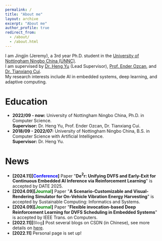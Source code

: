 ```yaml
---
permalink: /
title: "About me"
layout: archive
excerpt: "About me"
author_profile: true
redirect_from: 
  - /about/
  - /about.html
---
```


I am Jingjin (Jeremy), a 3rd year Ph.D. student in the [University of Nottingham Ningbo China (UNNC)](https://www.nottingham.edu.cn/en/index.aspx). <br/>
I am supervised by [Dr. Heng Yu](https://research.nottingham.edu.cn/en/persons/heng-yu) (Lead Supervisor), [Prof. Ender Ozcan](https://people.cs.nott.ac.uk/pszeo/), and [Dr. Tianxiang Cui](https://research.nottingham.edu.cn/en/persons/tianxiang-cui). <br/>
My research interests include AI in embedded systems, deep learning, and adaptive computing. 

Education
======
* **2022/09 - now:** University of Nottingham Ningbo China, Ph.D. in Computer Science. <br/>
**Supervisor:** Dr. Heng Yu, Prof. Ender Ozcan, Dr. Tianxiang Cui.
* **2018/09 - 2022/07:** University of Nottingham Ningbo China, B.S. in Computer Science with Artificial Intelligence. <br/>
**Supervisor:** Dr. Heng Yu.

News
======
* **[2024.11][<font color=blue>Conference</font>]** Paper "**De$^2$r: Unifying DVFS and Early-Exit for Continuous Embedded AI Inference via Reinforcement Learning**" is accepted by DATE 2025.
* **[2024.09][<font color=green>Journal</font>]** Paper "**A Scenario-Customizable and Visual-Rendering Simulator for On-Vehicle Vibration Energy Harvesting**" is accepted by Sustainable Computing: Informatics and Systems.
* **[2024.09][<font color=green>Journal</font>]** Paper "**Flexible invocation-based Deep Reinforcement Learning for DVFS Scheduling in Embedded Systems**" is accepted by IEEE Trans. on Computers.
* **[2022.11][<font color=gray>Blog</font>]** Post several blogs on CSDN (in Chinese), see more details on [here](https://blog.csdn.net/jeremy0621).
* **[2022.11]** Personal page is set up!
